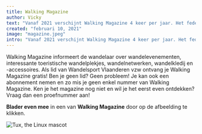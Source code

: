 ```yaml
---
title: Walking Magazine
author: Vicky
text: "Vanaf 2021 verschijnt Walking Magazine 4 keer per jaar. Het federatietijdschrift van Wandelsport Vlaanderen vzw valt voortaan telkens de eerste week van maart, juni,…"
created: "februari 10, 2021"
image: "magazine.jpeg"
intro: "Vanaf 2021 verschijnt Walking Magazine 4 keer per jaar. Het federatietijdschrift van Wandelsport Vlaanderen vzw valt voortaan telkens de eerste week van maart, juni, september en december bij de lezers in de bus."
---
```


Walking Magazine informeert de wandelaar over wandelevenementen, interessante toeristische wandelplekjes, wandelnetwerken, wandelkledij en -accessoires. Als lid van Wandelsport Vlaanderen vzw ontvang je Walking Magazine gratis! Ben je geen lid? Geen probleem! Je kan ook een abonnement nemen en zo mis je geen enkel nummer van Walking Magazine. Ken je het magazine nog niet en wil je het eerst even ontdekken? Vraag dan een proefnummer aan!

**Blader even mee** in een van **Walking Magazine** door op de afbeelding te klikken.

![Tux, the Linux mascot](../../images/blog4-extra-image.jpeg)

